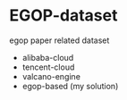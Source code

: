 # EGOP-dataset
egop paper related dataset
- alibaba-cloud
- tencent-cloud
- valcano-engine
- egop-based (my solution)